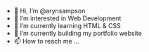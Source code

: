- 👋 Hi, I’m @arynsampson
- 👀 I’m interested in Web Development
- 🌱 I’m currently learning HTML & CSS
- 💞️ I’m currently building my portfolio website
- 📫 How to reach me ...

<!---
arynsampson/arynsampson is a ✨ special ✨ repository because its `README.md` (this file) appears on your GitHub profile.
You can click the Preview link to take a look at your changes.
--->
